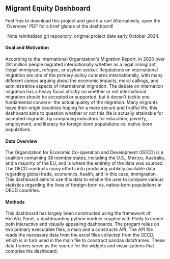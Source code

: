 
## Migrant Equity Dashboard
Feel free to download this project and give it a run! Alternatively, open the 'Overview' PDF for a brief glance at the dashboard!

-Note reinitialized git repository, original project date early October 2024.

#### Goal and Motivation
According to the International Organization's Migration Report, in 2020 over 281 million people migrated internationally whether as a legal immigrant, illegal immigrant, refugee, or asylum seeker. Regulations on international migration are one of the primary policy concerns internationally, with many different camps arguing about the economic impacts, moral callings, and administrative aspects of international migration. The debate on internation migration has a heavy focus strictly on whether or not international migration should be accepted or supported, but it doesn't tackle one fundamental concern- the actual quality of the migration. Many migrants leave their origin countries hoping for a more secure and fruitful life, this dashboard aims to question whether or not this life is actually attainable for accepted migrants, by comparing indicators for education, poverty, employment, and literacy for foreign-born populations vs. native-born populations.

#### Data Overview
The Organization for Economic Co-operation and Development (OECD) is a coalition containing 38 member states, including the U.S., Mexico, Australia, and a majority of the EU, and is where the entirety of the data was sourced. The OECD conducts many efforts into producing publicly available data regarding global trade, economics, health, and in this case, immigration. This dashboard aims to use this data to enable the user to compare various statistics regarding the lives of foreign-born vs. native-born populations in OECD countries.

#### Methods
This dashboard has largely been constructed using the framework of HoloViz Panel, a dashboarding python module coupled with Plotly to create both interactive and visually appealing dashboards. The progam relies on two primary executable files, a main and a constructe API. The API file reads the necessary data from the excel files collected from the OECD, which is in turn used in the main file to construct pandas dataframes. These data frames serve as the source for the widgets and visualizations that comprise the dashboard.

